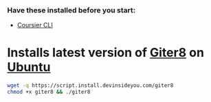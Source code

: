 ### Have these installed before you start:
* [Coursier CLI](https://github.com/DevInsideYou/install-coursier-cli)

# Installs latest version of [Giter8](http://www.foundweekends.org/giter8/) on [Ubuntu](https://www.ubuntu.com/)

```bash
wget -q https://script.install.devinsideyou.com/giter8
chmod +x giter8 && ./giter8
```
